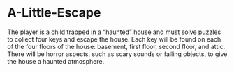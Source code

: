 # A-Little-Escape
The player is a child trapped in a “haunted” house and must solve puzzles to collect four keys and escape the house. Each key will be found on each of the four floors of the house: basement, first floor, second floor, and attic. There will be horror aspects, such as scary sounds or falling objects, to give the house a haunted atmosphere.
